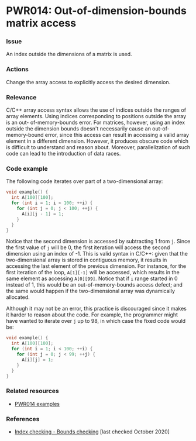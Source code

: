 # PWR014: Out-of-dimension-bounds matrix access

### Issue

An index outside the dimensions of a matrix is used.

### Actions

Change the array access to explicitly access the desired dimension.

### Relevance

C/C++ array access syntax allows the use of indices outside the ranges of array
elements. Using indices corresponding to positions outside the array is an out-
of-memory-bounds error. For matrices, however, using an index outside the
dimension bounds doesn't necessarily cause an out-of-memory-bound error, since
this access can result in accessing a valid array element in a different
dimension. However, it produces obscure code which is difficult to understand
and reason about. Moreover, parallelization of such code can lead to the
introduction of data races.

### Code example

The following code iterates over part of a two-dimensional array:

```c
void example() {
  int A[100][100];
  for (int i = 1; i < 100; ++i) {
    for (int j = 0; j < 100; ++j) {
      A[i][j - 1] = 1;
    }
  }
}
```

Notice that the second dimension is accessed by subtracting 1 from `j`. Since
the first value of `j` will be 0, the first iteration will access the second
dimension using an index of -1. This is valid syntax in C/C++: given that the
two-dimensional array is stored in contiguous memory, it results in accessing
the last element of the previous dimension. For instance, for the first
iteration of the loop, `A[1][-1]` will be accessed, which results in the same
element as accessing `A[0][99]`. Notice that if `i` range started in 0 instead
of 1, this would be an out-of-memory-bounds access defect; and the same would
happen if the two-dimensional array was dynamically allocated.

Although it may not be an error, this practice is discouraged since it makes it
harder to reason about the code. For example, the programmer might have wanted
to iterate over `j` up to 98, in which case the fixed code would be:

```c
void example() {
  int A[100][100];
  for (int i = 1; i < 100; ++i) {
    for (int j = 0; j < 99; ++j) {
      A[i][j] = 1;
    }
  }
}
```

### Related resources

* [PWR014 examples](../PWR014/)

### References

* [Index checking - Bounds checking](https://en.wikipedia.org/wiki/Bounds_checking#Index_checking)
[last checked October 2020]
